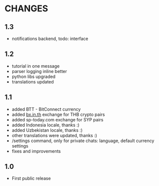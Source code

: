 # CHANGES

## 1.3
*   notifications backend, todo: interface

## 1.2
*   tutorial in one message
*   parser logging inline better
*   python libs upgraded
*   translations updated

## 1.1
*   added BTT - BitConnect currency
*   added [bx.in.th](https://bx.in.th/ref/s9c3HU/) exchange for THB crypto pairs
*   added sp-today.com exchange for SYP pairs
*   added Indonesia locale, thanks :)
*   added Uzbekistan locale, thanks :)
*   other translations were updated, thanks :)
*   /settings command, only for private chats: language, default currency settings
*   fixes and improvements

## 1.0
*   First public release
